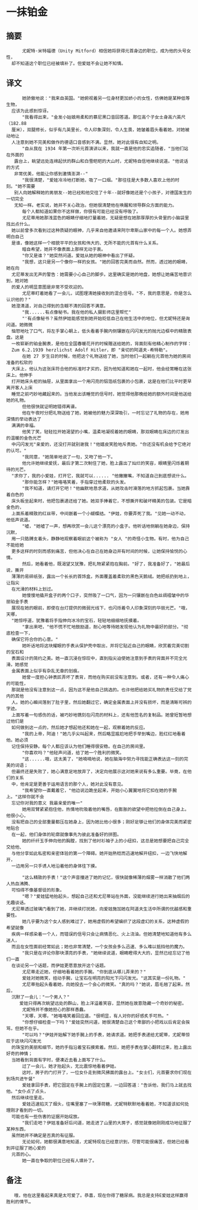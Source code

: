 <!--
 * @Author: 我会想你的哈哈 12027048+menghaimodi@user.noreply.gitee.com
 * @Date: 2024-04-07 09:20:31
 * @LastEditors: 我会想你的哈哈 12027048+menghaimodi@user.noreply.gitee.com
 * @LastEditTime: 2024-04-08 09:31:05
 * @FilePath: \web-story\docs\A touch of platinum.md
 * @Description: 《一抹铂金》文章
 *
-->

# 一抹铂金

## 摘要

          尤妮特·米特福德（Unity Mitford）相信她将获得元首身边的职位，成为他的头号女性，
      却不知道这个职位已经被填补了。但爱娃不会让她不知情。

## 译文

          她骄傲地说："我来自英国。"她俯视着另一位身材更加娇小的女性，仿佛她是某种低等生物，
      应该为此感到惊讶。
          "我看得出来，"金发小姑娘用柔和的慕尼黑口音回答道。那位高个子女士身高六英尺（182.88
      厘米），双腿修长，似乎有几英里长，令人印象深刻，令人生畏，她皱着眉头看着她，对她被动地让
      人注意到她不完美和做作的德语口音感到不满。显然，她对此很有自知之明。
          "自从我在 1934 年第一次听元首演讲以来，我就一直是他的忠实追随者，"当他们站在外面的
       露台上，眺望远处连绵起伏的群山和白雪皑皑的大山时，尤妮特自信地继续说道。"他说话的方式
       非常优美，他能让你感到激情澎湃--"
          "我很清楚，"爱娃冷冷地打断她，吸了一口烟。"那往往是大多数人喜欢上他的时刻。"她不需要
       别人向她解释她的男朋友--她已经和他交往了十年--就好像她还是个小孩子，对德国发生的一切完全
       无知一样。老实说，她并不关心政治。但她很清楚他在唤醒和领导群众方面的能力。
          每个人都知道如果你不这样做，你很有可能已经没有呼吸了。
          尤尼蒂用她那浅蓝色的眼睛仔细地打量着她，无疑是想在她那厚厚的头骨里的小脑袋里找出点什么。
      她以前曾多次看到过这种质疑的眼神，几乎来自他邀请来阿尔卑斯山家中的每一个人。她想弄明白自己
      是谁，像她这样一个相貌平平的女孩和伟大的、无所不能的元首有什么关系。
          暗自希望，她并不像表面上那样无动于衷。
          "你又是谁？"她突然问道。爱娃从她的眼神中看出了怀疑。
          "我想，这只是另一个像你一样的女孩。"她的回答完美而自然。然而，透过她的眼睛，她在向
      尤尼蒂发出无声的警告：她需要小心自己的脚步。这里确实是她的地盘，她想让她痛苦地意识到，她对她
      的爱人的明显意图是非常不受欢迎的。
          尤尼蒂盯着她看了一会儿，试图理清她接收到的混合信号。"不，我的意思是，你是怎么认识他的？"
      她澄清道，对自己得到的含糊不清的回答不满意。
          "我......有点像秘书。我在他的私人摄影师店里帮忙"
          "'有点像秘书？虽然伊娃能感觉到她开始贬低自己在他生活中的地位，但尤妮特还是询问道。她微微
      恼怒地吐了口气，将左手掌心朝上，低头看着手腕内侧镶嵌在闪闪发光的抛光边框中的精致表盘。这是
      一枚崭新的铂金腕表，是他在全国春暖花开的时候赠送给她的，背面刻有他精心制作的字样：
      Zum 6.2.1939 herzlichst Adolf Hitler，即 "亲切的阿道夫-希特勒"。
          在她 27 岁生日的时候，他把这个礼物送给了她，当时他们一起躺在元首他为她的房间准备的松软的
      大床上，他认为这张床符合他的标准时才买的，因为他知道和她在一起时，他会经常睡在这张床上。他伸手
      打开她床头柜的抽屉，从里面拿出一个用闪亮的铝箔纸包裹的小包裹，这是在他们比平时更早离开客人上床
      睡觉之前巧妙地藏起来的。当他发出该睡觉的信号时，她觉得他那晚给她的额外时间是他送给她的礼物。
          但他很快就证明她错得离谱。
          他在午夜时分把礼物送给了她，她被他的魅力深深吸引，一时忘记了礼物的存在，她用深情的举动表达了
      满满的幸福。
          他笑了笑，轻轻拉开她渴望的小嘴，温柔地凝视着她的眼睛，那双眼睛在床边的灯发出的温暖的金色光芒
      中闪闪发光"亲爱的，还没打开就别谢我！"他嬉皮笑脸地斥责她。"你还没有机会给予它绝对的认可。"
          "我同意，"她简单地说了一句，又吻了他一下。
          他允许她继续爱抚，最后才第二次制住了她，脸上露出了灿烂的笑容，眼睛里闪烁着期待的光芒。
      "求你了，我的小爱娃，打开它，我就可以...... "他撇撇嘴，不知道自己到底想说什么。
          "那你能怎样？"她咯咯笑着，手指穿过他柔软的头发。
          "我不知道，请打开它吧！"他幽默地恳求道，从她攻击时滑落的地方抓起包裹。当她靠着白色的
      床头板坐起来时，他把包裹递还给了她。她双手捧着它，不想撕开和破坏精美的包装。它是暗金色的，
      上面系着精致的红丝带，中间嵌着一个小蝴蝶结。"伊娃，你要弄死了我。"见她一动不动，他低声说道。
          "嘘，"她嘘了一声，想再欣赏一会儿这个漂亮的小盒子。他听话地侧躺在她身边，保持沉默，
      用一只胳膊支着头，静静地观察着眼前这个被称为 "女人 "的奇怪小生物。有时，他为自己不能给她
      更多这样的时刻而感到痛苦，但他决心在自己在她身边并有时间的时候，让她保持愉悦的心情。
          然后，她看着他，既渴望又犹豫，把礼物紧紧抱在胸前。"好了，我准备好了，"她最后说，撕开
      薄薄的易碎纸张，露出一个长长的首饰盒，外面覆盖着柔软的黑色天鹅绒。她把纸扔到地上，让指尖
      在光滑的材料上划过。
          她慢慢地撬开盒子的两个口子，突然吸了一口气，因为一只镶嵌在白色丝绸褶皱中的华丽铂金手表
      展现在她的眼前，即使在台灯提供的微弱光线下，也闪烁着令人印象深刻的华丽光芒。"哦，天哪，
      "她惊呼道，犹豫着将手指伸向冰冷的宝石，轻轻地细细地抚摸着。
          "拿出来吧，"他不慌不忙地鼓励道，耐心地等待她发现他认为礼物中最好的部分。"彻底检查一下，
      确保它符合你的心意。"
          她听话地将这块耀眼的手表从保护壳中取出，并将它贴近自己的眼睛，欣赏着完美切割的宝石和
      表面设计的简约之美。她一直沉浸在惊叹中，直到指尖迫使她注意到手表的背面并不完全光滑。她感觉
      金属表面上似乎有杂乱无章的划痕。
          她曾一度担心钟表匠弄坏了表背，而他在购买前没有注意到。或者，还有一种令人痛心的可能性，
      那就是他没有注意到这一点，因为这不是他自己挑选的。也许他把给她买礼物的责任交给了党内的其他
      人。她的心瞬间落到了肚子里，然后她翻过它，确定金属表面上并没有损坏，而是清晰可辨的字迹。
      上面写着一句感伤的话，被巧妙地镌刻在闪亮的材料上，还有他签名的复制品。她曾短暂地想过他们是
      如何做到这一点的，然后她才想起他还和她在一起，观察着她的反应。
          "我的上帝，阿迪！"她几乎尖叫起来，然后略显尴尬地把手举到嘴边，脸红红地看着他。她必须
      记住保持安静。每个人都应该认为他们睡得很安稳。在自己的房间里。
          "你喜欢吗？"他轻声问道，给了她一个胜利的微笑。
          "这......哦，这太美了，"她喃喃地说，她在脑海中努力寻找能正确表达这一刻的完美的词语；
      但最终还是失败了，她心满意足地放弃了，决定向他展示这对她来说有多么重要。毕竟，在他们的关系
      中，他肯定是更善于运用语言的那个人，她对此没有意见。
          "我希望你一直戴着它，"他边说边跪坐起来，开始小心翼翼地将它扣在她的手腕上。"这样你就不会
      忘记你对我的意义 我最亲爱的唯一"
          她用双臂紧紧抱住他，热情地吮吸着他的嘴唇，在膨胀的欲望中把他拉倒在自己身上。他很小心，
      没有把自己的全部重量都压在她身上，因为她比他小很多；刚好足够让他们的身体完美而紧密地贴合
      在一起，他们身体的轮廓就像事先为彼此准备好的拼图。
          她的纤纤玉手伸向他的胸膛，找到了他衬衫袖子上的小纽扣，这总是她想要把自己完全交给他、
      与他分享如此私密和亲密体验的第一个障碍。她开始熟稔而迅速地解开纽扣，一边飞快地解开，
      一边用另一只手诱人地沿着他的身体往下摸。

          "这么精致的手表！"这个声音撞进了她的记忆，很快就像稀薄的烟雾一样消散了他们两人热血沸腾、
      可怕得不像基督徒的形象。
          "嗯？"爱娃猛地抬起头，想起自己还和尤尼蒂站在外面，没能继续进行她出来抽烟后的无趣谈话。
      尤尼蒂透过玻璃门看到了她，并继续打扰她，向爱娃施加她在阿道夫生活中所谓的优越感和重要性。
          她几乎要为这个女人感到难过了，她用虚假的希望编织了这段虚幻的关系，这种虚假的希望就像
      疾病一样感染着一个人，而错误的信号只会让病情恶化、火上浇油。但她清楚地知道他有多么迷人，
      而且在女性面前经常如此；她也非常清楚，一个女孩会多么迅速、多么难以抵挡他的魔力。
          "我只是在评论你那块漂亮的手表，"她继续说道，眼睛瞪得大大的，显然已经忘记了他们一直
      在谈论另一个话题，而伊娃更愿意放开这个话题。
          尤尼蒂走近她，仔细地看着她的手腕。"你到底从哪儿弄来的？"
          爱娃对她微笑，扭动手腕，让宝石在明亮的阳光下闪闪发光。"这其实是一份礼物。"
          尤尼蒂抬起头看着她，向她投去一个会心的微笑。"真的吗？"她说，眉毛翘了起来。然后，
      沉默了一会儿："一个男人？"
         爱娃只得再次眺望远处的群山，脸上洋溢着笑容，显然她在故意隐藏一个奇妙的秘密。
          尤妮特并不像她担心的那样愚蠢。
          "天哪，天哪，"她咯咯笑着回应道。"很明显，有人对你的好感炙手可热。"
          "你想仔细检查一下吗？"爱娃突然问道，她很清楚自己这个卑鄙的小把戏以后肯定会挨骂，但她不在乎。
          "可以吗？"伊娃开始解下她手腕上的手表，她请求道。她把手表递给尤妮蒂，尤妮蒂惊叹于这块闪闪发光
      的珠宝的美丽和细节，她的手指沿着宝石摸索着。然后，她把手表在掌心翻转过来，脸上露出好奇的神情；
      当她看到背面有字时，便凑近去看上面写了什么。
          过了一会儿，她才抬起头，无比震惊地看着伊娃。
          这时，房子的门打开了，一位女仆走到微风拂面的露台上。"女士们，元首要求你们现在到场共进午餐"
          爱娃拿回手表，把它固定在手腕上的固定位置，一边回答道："告诉他，我们马上就去找他。"女仆点了点头，
      然后继续往里走。
          爱娃迅速掐灭了烟头，往嘴里塞了一块薄荷糖，尤妮特默默地看着她，不知道该如何处理刚才看到的一切。
      可能也有一些伤害的证据开始绽放。
          "我们走吧？伊娃准备好后问道，她走进了山里的大房子，感觉就像她刚刚成功地征服了某种东西，
      虽然她并不确定是否真的有征服。
          无论如何，她都很满意地知道，尤妮特现在已经意识到，尽管可能很痛苦，但她已经看到并征服了她心爱的
      元首的心。
          她一直在争取的职位已经有人填补了。

## 备注

       哦，他在这里看起来真是太可爱了。恭喜，现在你得了糖尿病。我总是支持E爱娃这样赢得胜利的情节…

<!-- **Input**

````md
```js{4}
export default {
  data () {
    return {
      msg: 'Highlighted!'
    }
  }
}
```
````

**Output**

```js{4}
export default {
  data () {
    return {
      msg: 'Highlighted!'
    }
  }
}
```

## Custom Containers

**Input**

```md
::: info
This is an info box.
:::

::: tip
This is a tip.
:::

::: warning
This is a warning.
:::

::: danger
This is a dangerous warning.
:::

::: details
This is a details block.
:::
```

**Output**

::: info
This is an info box.
:::

::: tip
This is a tip.
:::

::: warning
This is a warning.
:::

::: danger
This is a dangerous warning.
:::

::: details
This is a details block.
:::

## More

Check out the documentation for the [full list of markdown extensions](https://vitepress.dev/guide/markdown). -->
